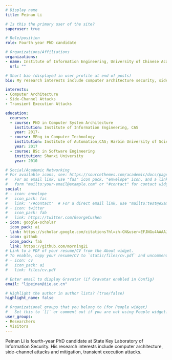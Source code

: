 ```yaml
---
# Display name
title: Peinan Li

# Is this the primary user of the site?
superuser: true

# Role/position
role: Fourth year PhD candidate

# Organizations/Affiliations
organizations:
- name: Institute of Information Engineering, University of Chinese Academy of Sciences
  url: ""

# Short bio (displayed in user profile at end of posts)
bio: My research interests include computer architecture security, side-channel attacks and defenses.

interests:
- Computer Architecture
- Side-Channel Attacks
- Transient Execution Attacks

education:
  courses:
  - course: PhD in Computer System Architecture
    institution: Institute of Information Engineering, CAS
    year: 2017-
  - course: MEng in Computer Technology
    institution: Institute of Automation,CAS; Harbin University of Science and Technology
    year: 2017
  - course: BSc in Software Engineering
    institution: Shanxi University
    year: 2010

# Social/Academic Networking
# For available icons, see: https://sourcethemes.com/academic/docs/page-builder/#icons
#   For an email link, use "fas" icon pack, "envelope" icon, and a link in the
#   form "mailto:your-email@example.com" or "#contact" for contact widget.
social:
# - icon: envelope
#   icon_pack: fas
#   link: '/#contact'  # For a direct email link, use "mailto:test@example.org".
# - icon: twitter
#   icon_pack: fab
#   link: https://twitter.com/GeorgeCushen
- icon: google-scholar
  icon_pack: ai
  link: https://scholar.google.com/citations?hl=zh-CN&user=EFJNGu4AAAAJ
- icon: github
  icon_pack: fab
  link: https://github.com/morning21
# Link to a PDF of your resume/CV from the About widget.
# To enable, copy your resume/CV to `static/files/cv.pdf` and uncomment the lines below.
# - icon: cv
#   icon_pack: ai
#   link: files/cv.pdf

# Enter email to display Gravatar (if Gravatar enabled in Config)
email: "lipeinan@iie.ac.cn"

# Highlight the author in author lists? (true/false)
highlight_name: false

# Organizational groups that you belong to (for People widget)
#   Set this to `[]` or comment out if you are not using People widget.
user_groups:
- Researchers
- Visitors
---
```


Peinan Li is fourth-year PhD candidate at State Key Laboratory of Information Security. His research interests include computer architecture, side-channel attacks and mitigation, transient execution attacks.

